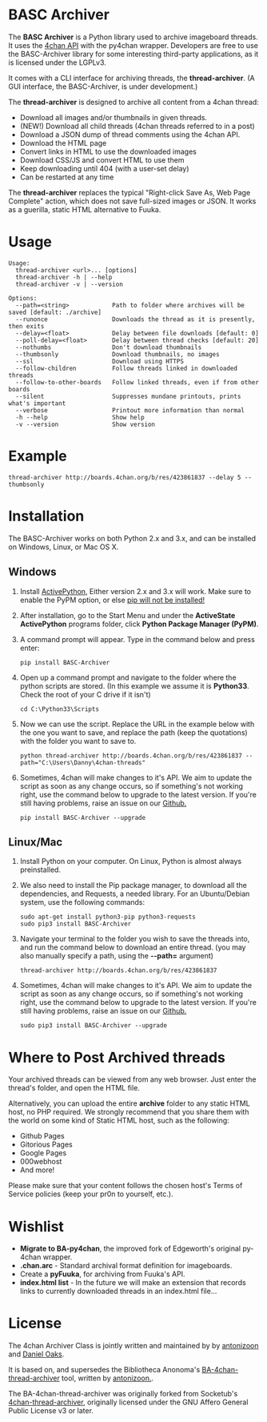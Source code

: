 BASC Archiver
=============

The **BASC Archiver** is a Python library used to archive imageboard
threads. It uses the [4chan API](https://github.com/4chan/4chan-API)
with the py4chan wrapper. Developers are free to use the BASC-Archiver
library for some interesting third-party applications, as it is licensed
under the LGPLv3.

It comes with a CLI interface for archiving threads, the
**thread-archiver**. (A GUI interface, the BASC-Archiver, is under
development.)

The **thread-archiver** is designed to archive all content from a 4chan
thread:

-   Download all images and/or thumbnails in given threads.
-   (NEW!) Download all child threads (4chan threads referred to in a post)
-   Download a JSON dump of thread comments using the 4chan API.
-   Download the HTML page
-   Convert links in HTML to use the downloaded images
-   Download CSS/JS and convert HTML to use them
-   Keep downloading until 404 (with a user-set delay)
-   Can be restarted at any time

The **thread-archiver** replaces the typical "Right-click Save As, Web
Page Complete" action, which does not save full-sized images or JSON. It
works as a guerilla, static HTML alternative to Fuuka.

Usage
=====

```
Usage:
  thread-archiver <url>... [options]
  thread-archiver -h | --help
  thread-archiver -v | --version

Options:
  --path=<string>            Path to folder where archives will be saved [default: ./archive]
  --runonce                  Downloads the thread as it is presently, then exits
  --delay=<float>            Delay between file downloads [default: 0]
  --poll-delay=<float>       Delay between thread checks [default: 20]
  --nothumbs                 Don't download thumbnails
  --thumbsonly               Download thumbnails, no images
  --ssl                      Download using HTTPS
  --follow-children          Follow threads linked in downloaded threads
  --follow-to-other-boards   Follow linked threads, even if from other boards
  --silent                   Suppresses mundane printouts, prints what's important
  --verbose                  Printout more information than normal
  -h --help                  Show help
  -v --version               Show version
```
    
Example
=======

    thread-archiver http://boards.4chan.org/b/res/423861837 --delay 5 --thumbsonly

Installation
============

The BASC-Archiver works on both Python 2.x and 3.x, and can be installed
on Windows, Linux, or Mac OS X.

Windows
-------

1.  Install
    [ActivePython](http://www.activestate.com/activepython/downloads),
    Either version 2.x and 3.x will work. Make sure to enable the PyPM
    option, or else [pip will not be
    installed!](http://stackoverflow.com/questions/4750806/how-to-install-pip-on-windows/4750846#4750846)
2.  After installation, go to the Start Menu and under the **ActiveState
    ActivePython** programs folder, click **Python Package Manager
    (PyPM)**.
3.  A command prompt will appear. Type in the command below and press
    enter:

        pip install BASC-Archiver

4.  Open up a command prompt and navigate to the folder where the python
    scripts are stored. (In this example we assume it is **Python33**.
    Check the root of your C drive if it isn't)

        cd C:\Python33\Scripts

5.  Now we can use the script. Replace the URL in the example below with
    the one you want to save, and replace the path (keep the quotations)
    with the folder you want to save to.

        python thread-archiver http://boards.4chan.org/b/res/423861837 --path="C:\Users\Danny\4chan-threads"

6.  Sometimes, 4chan will make changes to it's API. We aim to update the
    script as soon as any change occurs, so if something's not working
    right, use the command below to upgrade to the latest version. If
    you're still having problems, raise an issue on our
    [Github.](https://github.com/bibanon/BA-4chan-thread-archiver)

        pip install BASC-Archiver --upgrade

Linux/Mac
---------

1.  Install Python on your computer. On Linux, Python is almost always
    preinstalled.
2.  We also need to install the Pip package manager, to download all the
    dependencies, and Requests, a needed library. For an Ubuntu/Debian
    system, use the following commands:

        sudo apt-get install python3-pip python3-requests
        sudo pip3 install BASC-Archiver

3.  Navigate your terminal to the folder you wish to save the threads
    into, and run the command below to download an entire thread. (you
    may also manually specify a path, using the **--path=** argument)

        thread-archiver http://boards.4chan.org/b/res/423861837

4.  Sometimes, 4chan will make changes to it's API. We aim to update the
    script as soon as any change occurs, so if something's not working
    right, use the command below to upgrade to the latest version. If
    you're still having problems, raise an issue on our
    [Github.](https://github.com/bibanon/BA-4chan-thread-archiver)

        sudo pip3 install BASC-Archiver --upgrade

Where to Post Archived threads
==============================

Your archived threads can be viewed from any web browser. Just enter the
thread's folder, and open the HTML file.

Alternatively, you can upload the entire **archive** folder to any
static HTML host, no PHP required. We strongly recommend that you share
them with the world on some kind of Static HTML host, such as the
following:

-   Github Pages
-   Gitorious Pages
-   Google Pages
-   000webhost
-   And more!

Please make sure that your content follows the chosen host's Terms of
Service policies (keep your pr0n to yourself, etc.).

Wishlist
========

-   **Migrate to BA-py4chan**, the improved fork of Edgeworth's original
    py-4chan wrapper.
-   **.chan.arc** - Standard archival format definition for imageboards.
-   Create a **pyFuuka**, for archiving from Fuuka's API.
-   **index.html list** - In the future we will make an extension that
    records links to currently downloaded threads in an index.html
    file...

License
=======

The 4chan Archiver Class is jointly written and maintained by by
[antonizoon](https://github.com/antonizoon) and [Daniel
Oaks](https://github.com/DanielOaks).

It is based on, and supersedes the Bibliotheca Anonoma's
[BA-4chan-thread-archiver](https://github.com/bibanon/BA-4chan-thread-archiver)
tool, written by [antonizoon.](https://github.com/antonizoon).

The BA-4chan-thread-archiver was originally forked from Socketub's
[4chan-thread-archiver](https://github.com/socketubs/4chan-thread-archiver),
originally licensed under the GNU Affero General Public License v3 or
later.
